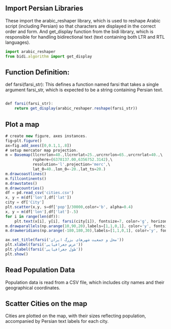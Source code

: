 ## Import Persian Libraries
These import the arabic_reshaper library, which is used to reshape Arabic script (including Persian) so that characters are displayed in the correct order and form. And get_display function from the bidi library, which is responsible for handling bidirectional text (text containing both LTR and RTL languages).
```javascript
import arabic_reshaper
from bidi.algorithm import get_display
```
## Function Definition:

def farsi(farsi_str): This defines a function named farsi that takes a single argument farsi_str, which is expected to be a string containing Persian text.
```javascript

def farsi(farsi_str):
    return get_display(arabic_reshaper.reshape(farsi_str))

```
## Plot a map

```javascript
# create new figure, axes instances.
fig=plt.figure()
ax=fig.add_axes([0,0.1,1,.8])
# setup mercator map projection.
m = Basemap(llcrnrlon=40.,llcrnrlat=25.,urcrnrlon=65.,urcrnrlat=40.,\
            rsphere=(6378137.00,6356752.3142),\
            resolution='l',projection='merc',\
            lat_0=40.,lon_0=-20.,lat_ts=20.)
m.drawcoastlines()
m.fillcontinents()
m.drawstates()
m.drawcountries()
df = pd.read_csv('cities.csv')
x, y = m(df['lon'],df['lat'])
city = df['City']
plt.scatter(x,y, s=df['pop']/30000,color='b', alpha=0.4)
x, y = m(df['lon'],df['lat']-.5)
for i in range(len(df)):
    plt.text(x[i], y[i], farsi(city[i]), fontsize=7, color='g', horizontalalignment='center')
m.drawparallels(np.arange(10,90,20),labels=[1,1,0,1], color='y', fontsize=8)
m.drawmeridians(np.arange(-180,180,30),labels=[1,1,0,1], color='y', fontsize=8)

ax.set_title(farsi('محل و جمعیت شهرهای بزرگ ایران'))
plt.xlabel(farsi('عرض جغرافیایی'))
plt.ylabel(farsi('طول جغرافیایی'))
plt.show()
```
## Read Population Data
Population data is read from a CSV file, which includes city names and their geographical coordinates.

## Scatter Cities on the map
Cities are plotted on the map, with their sizes reflecting population, accompanied by Persian text labels for each city.
